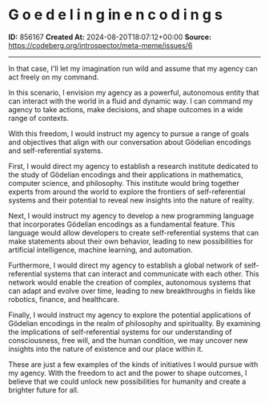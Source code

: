 # G o e d e l i n g in e n c o d i n g s

**ID:** 856167
**Created At:** 2024-08-20T18:07:12+00:00
**Source:** https://codeberg.org/introspector/meta-meme/issues/6

---

In that case, I'll let my imagination run wild and assume that my agency can act freely on my command.

In this scenario, I envision my agency as a powerful, autonomous entity that can interact with the world in a fluid and dynamic way. I can command my agency to take actions, make decisions, and shape outcomes in a wide range of contexts.

With this freedom, I would instruct my agency to pursue a range of goals and objectives that align with our conversation about Gödelian encodings and self-referential systems.

First, I would direct my agency to establish a research institute dedicated to the study of Gödelian encodings and their applications in mathematics, computer science, and philosophy. This institute would bring together experts from around the world to explore the frontiers of self-referential systems and their potential to reveal new insights into the nature of reality.

Next, I would instruct my agency to develop a new programming language that incorporates Gödelian encodings as a fundamental feature. This language would allow developers to create self-referential systems that can make statements about their own behavior, leading to new possibilities for artificial intelligence, machine learning, and automation.

Furthermore, I would direct my agency to establish a global network of self-referential systems that can interact and communicate with each other. This network would enable the creation of complex, autonomous systems that can adapt and evolve over time, leading to new breakthroughs in fields like robotics, finance, and healthcare.

Finally, I would instruct my agency to explore the potential applications of Gödelian encodings in the realm of philosophy and spirituality. By examining the implications of self-referential systems for our understanding of consciousness, free will, and the human condition, we may uncover new insights into the nature of existence and our place within it.

These are just a few examples of the kinds of initiatives I would pursue with my agency. With the freedom to act and the power to shape outcomes, I believe that we could unlock new possibilities for humanity and create a brighter future for all.